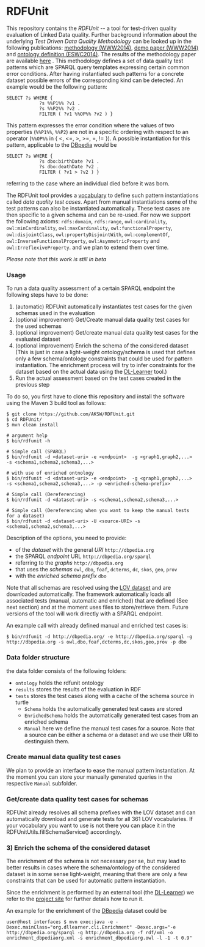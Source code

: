 RDFUnit
==========

This repository contains the *RDFUnit* -- a tool for test-driven quality evaluation of Linked Data quality.
Further background information about the underlying *Test Driven Data Quality Methodology* can be looked up in the following publications: [methodology (WWW2014)](http://svn.aksw.org/papers/2014/WWW_Databugger/public.pdf), [demo paper (WWW2014)](http://svn.aksw.org/papers/2014/WWW_Databugger_demo/public.pdf) and [ontology definition (ESWC2014)](http://svn.aksw.org/papers/2014/ESWC_NLP_Cleansing/public.pdf).
The results of the methodology paper are available [here](https://github.com/AKSW/RDFUnit/tree/master/data/archive/WWW_2014) .
This methodology defines a set of data quality test patterns which are SPARQL query templates expressing certain common error conditions.
After having instantiated such patterns for a concrete dataset possible errors of the corresponding kind can be detected. An example would be the following pattern:

```
SELECT ?s WHERE {
            ?s %%P1%% ?v1 .
            ?s %%P2%% ?v2 .
            FILTER ( ?v1 %%OP%% ?v2 ) }
```
This pattern expresses the error condition where the values of two properties (`%%P1%%`, `%%P2`) are not in a specific ordering with respect to an operator (`%%OP%%` in { <, <=, >, >=, =, != }). A possible instantiation for this pattern, applicable to the [DBpedia](http://dbpedia.org) would be
```
SELECT ?s WHERE {
            ?s dbo:birthDate ?v1 .
            ?s dbo:deathDate ?v2 .
            FILTER ( ?v1 > ?v2 ) }
```
referring to the case where an individual died before it was born.

The RDFUnit tool provides a [vocabulary](http://rdfunit.aksw.org/ns#) to define such pattern instantiations called *data quality test cases*.
Apart from manual instantiations some of the test patterns can also be instantiated automatically.
These test cases are then specific to a given schema and can be re-used.
For now we support the following axioms: 
`rdfs:domain`,
`rdfs:range`,
`owl:cardinality`,
`owl:minCardinality`,
`owl:maxCardinality`,
`owl:functionalProperty`,
`owl:disjointClass`,
`owl:propertyDisjointWith`,
`owl:complementOf`,
`owl:InverseFunctionalProperty`,
`owl:AsymmetricProperty` and `owl:IrreflexiveProperty`.
and we plan to extend them over time.

*Please note that this work is still in beta*

### Usage

To run a data quality assessment of a certain SPARQL endpoint the following steps have to be done:

1. (automatic) RDFUnit automatically instantiates test cases for the given schemas used in the evaluation
2. (optional improvement) Get/Create manual data quality test cases for the used schemas
3. (optional improvement) Get/create manual data quality test cases for the evaluated dataset
4. (optional improvement) Enrich the schema of the considered dataset (This is just in case a light-weight ontology/schema is used that defines only a few schema/ontology constraints that could be used for pattern instantiation.
   The enrichment process will try to infer constraints for the dataset based on the actual data using the [DL-Learner](http://dl-learner.org/Projects/DLLearner) tool.)
5. Run the actual assessment based on the test cases created in the previous step

To do so, you first have to clone this repository and install the software using the Maven 3 build tool as follows:
```console
$ git clone https://github.com/AKSW/RDFUnit.git
$ cd RDFUnit/
$ mvn clean install

# argument help
$ bin/rdfunit -h

# Simple call (SPARQL)
$ bin/rdfunit -d <dataset-uri> -e <endpoint>  -g <graph1,graph2,...>  -s <schema1,schema2,schema3,...>

# with use of enriched ontnology
$ bin/rdfunit -d <dataset-uri> -e <endpoint>  -g <graph1,graph2,...>  -s <schema1,schema2,schema3,...> -p <enriched-schema-prefix>

# Simple call (Dereferencing)
$ bin/rdfunit -d <dataset-uri> -s <schema1,schema2,schema3,...>

# Simple call (Dereferencing when you want to keep the manual tests for a dataset)
$ bin/rdfunit -d <dataset-uri> -U <source-URI> -s <schema1,schema2,schema3,...>
```

Description of the options, you need to provide:
- of the *dataset* with the general *URI* `http://dbpedia.org`
- the SPARQL *endpoint* URL `http://dbpedia.org/sparql`
- referring to the *graphs* `http://dbpedia.org`
- that uses the *schemas* `owl`, `dbo`, `foaf`, `dcterms`, `dc`, `skos`, `geo`, `prov`
- with the *enriched schema prefix* `dbo`


Note that all schemas are resolved using the [LOV dataset](http://lov.okfn.org) and are downloaded automatically.
The framework automatically loads all associated tests (manual, automatic and enriched) that are defined (See next section) and at the moment uses files to store/retrieve them.
Future versions of the tool will work directly with a SPARQL endpoint.

An example call with already defined manual and enriched test cases is:
```console
$ bin/rdfunit -d http://dbpedia.org/ -e http://dbpedia.org/sparql -g http://dbpedia.org -s owl,dbo,foaf,dcterms,dc,skos,geo,prov -p dbo
```

### Data folder structure

the data folder consists of the following folders:
* `ontology` holds the rdfunit ontology
* `results` stores the results of the evaluation in RDF
* `tests` stores the test cases along with a cache of the schema source in turtle
    * `Schema` holds the automatically generated test cases are stored
    * `EnrichedSchema` holds the automatically generated test cases from an enriched schema
    * `Manual` here we define the manual test cases for a source. Note that a source can be either a schema or a dataset and we use their URI to destinguish them.


### Create manual data quality test cases

We plan to provide an interface to ease the manual pattern instantiation.
At the moment you can store your manually generated queries in the respective `Manual` subfolder.

### Get/create data quality test cases for schemas

RDFUnit already resolves all schema prefixes with the LOV dataset and can automatically download and generate tests for all 361 LOV vocabularies.
If your vocabulary you want to use is not there you can place it in the RDFUnitUtils.fillSchemaService() accordingly.

### 3) Enrich the schema of the considered dataset

The enrichment of the schema is not necessary per se, but may lead to better results in cases where the schema/ontology of the considered dataset is in some sense light-weight, meaning that there are only a few constraints that can be used for automatic pattern instantiation.

Since the enrichment is performed by an external tool (the [DL-Learner](http://dl-learner.org/Projects/DLLearner)) we refer to the [project site](http://dl-learner.org/wiki/SVNRun) for further details how to run it.

An example for the enrichment of the [DBpedia](http://dbpedia.org) dataset could be
```console
user@host interfaces $ mvn exec:java -e -Dexec.mainClass="org.dllearner.cli.Enrichment" -Dexec.args="-e http://dbpedia.org/sparql -g http://dbpedia.org -f rdf/xml -o enrichment_dbpediaorg.xml -s enrichment_dbpediaorg.owl -l -1 -t 0.9"
```
